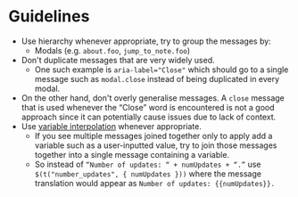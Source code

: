 # Guidelines
*   Use hierarchy whenever appropriate, try to group the messages by:
    *   Modals (e.g. `about.foo`, `jump_to_note.foo`)
*   Don't duplicate messages that are very widely used.
    *   One such example is `aria-label="Close"` which should go to a single message such as `modal.close` instead of being duplicated in every modal.
*   On the other hand, don't overly generalise messages. A `close` message that is used whenever the “Close” word is encountered is not a good approach since it can potentially cause issues due to lack of context.
*   Use [variable interpolation](https://www.i18next.com/translation-function/interpolation) whenever appropriate.
    *   If you see multiple messages joined together only to apply add a variable such as a user-inputted value, try to join those messages together into a single message containing a variable.
    *   So instead of `“Number of updates: “ + numUpdates + “.”` use `$(t("number_updates", { numUpdates }))` where the message translation would appear as `Number of updates: {{numUpdates}}.`